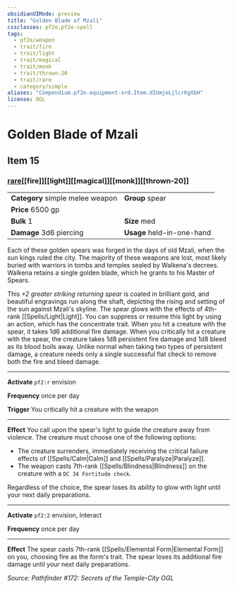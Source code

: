 ```yaml
---
obsidianUIMode: preview
title: "Golden Blade of Mzali"
cssclasses: pf2e,pf2e-spell
tags:
  - pf2e/weapon
  - trait/fire
  - trait/light
  - trait/magical
  - trait/monk
  - trait/thrown-20
  - trait/rare
  - category/simple
aliases: "Compendium.pf2e.equipment-srd.Item.dIUmjoLjlcrKgXbH"
license: OGL
---
```

# Golden Blade of Mzali
## Item 15
### [rare](rare "Rare Rarity Trait")[[fire]][[light]][[magical]][[monk]][[thrown-20]]

|  |  |
| -- | -- |
| **Category** simple melee weapon | **Group** spear |
| **Price** 6500 gp |  |
| **Bulk** 1 | **Size** med |
| **Damage** 3d6 piercing  | **Usage** held-in-one-hand |



Each of these golden spears was forged in the days of old Mzali, when the sun kings ruled the city. The majority of these weapons are lost, most likely buried with warriors in tombs and temples sealed by Walkena's decrees. Walkena retains a single golden blade, which he grants to his Master of Spears.

This _+2 greater striking returning spear_ is coated in brilliant gold, and beautiful engravings run along the shaft, depicting the rising and setting of the sun against Mzali's skyline. The spear glows with the effects of 4th-rank [[Spells/Light|Light]]. You can suppress or resume this light by using an action, which has the concentrate trait. When you hit a creature with the spear, it takes 1d6 additional fire damage. When you critically hit a creature with the spear, the creature takes 1d8 persistent fire damage and 1d8 bleed as its blood boils away. Unlike normal when taking two types of persistent damage, a creature needs only a single successful flat check to remove both the fire and bleed damage.

* * *

**Activate** `pf2:r` envision

**Frequency** once per day

**Trigger** You critically hit a creature with the weapon

* * *

**Effect** You call upon the spear's light to guide the creature away from violence. The creature must choose one of the following options:

*   The creature surrenders, immediately receiving the critical failure effects of [[Spells/Calm|Calm]] and [[Spells/Paralyze|Paralyze]].
*   The weapon casts 7th-rank [[Spells/Blindness|Blindness]] on the creature with a `DC 34 Fortitude check`.

Regardless of the choice, the spear loses its ability to glow with light until your next daily preparations.

* * *

**Activate** `pf2:2` envision, Interact

**Frequency** once per day

* * *

**Effect** The spear casts 7th-rank [[Spells/Elemental Form|Elemental Form]] on you, choosing fire as the form's trait. The spear loses its additional fire damage until your next daily preparations.

*Source: Pathfinder #172: Secrets of the Temple-City*
*OGL*